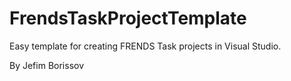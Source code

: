 # FrendsTaskProjectTemplate

Easy template for creating FRENDS Task projects in Visual Studio.

By Jefim Borissov
